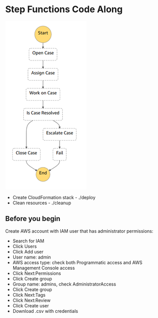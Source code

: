 # Step Functions Code Along

![diagram](state-machine.png)
* Create CloudFormation stack - ./deploy
* Clean resources - ./cleanup

## Before you begin
Create AWS account with IAM user that has administrator permissions:
* Search for IAM
* Click Users
* Click Add user
* User name: admin
* AWS access type: check both Programmatic access and AWS Management Console access
* Click Next:Permissions
* Click Create group
* Group name: admins, check AdministratorAccess
* Click Create group
* Click Next:Tags
* Click Next:Review
* Click Create user 
* Download .csv with credentials

